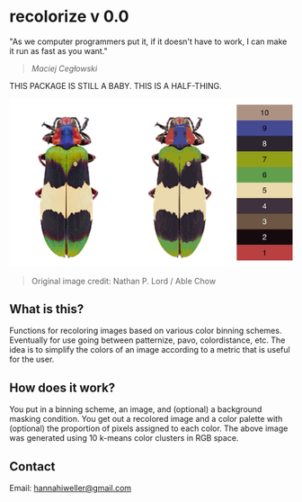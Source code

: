 # recolorize v 0.0

"As we computer programmers put it, if it doesn't have to work, I can make it run as fast as you want."  
> *Maciej Cegłowski*

THIS PACKAGE IS STILL A BABY. THIS IS A HALF-THING. 

![](inst/extdata/output.png)
> Original image credit: Nathan P. Lord / Able Chow

## What is this?

Functions for recoloring images based on various color binning schemes. Eventually for use going between patternize, pavo, colordistance, etc. The idea is to simplify the colors of an image according to a metric that is useful for the user.

## How does it work?

You put in a binning scheme, an image, and (optional) a background masking condition. You get out a recolored image and a color palette with (optional) the proportion of pixels assigned to each color. The above image was generated using 10 k-means color clusters in RGB space.

## Contact

Email: [hannahiweller@gmail.com](hannahiweller@gmail.com)
